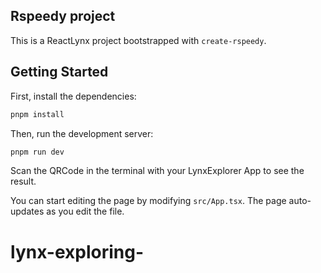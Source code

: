 ## Rspeedy project

This is a ReactLynx project bootstrapped with `create-rspeedy`.

## Getting Started

First, install the dependencies:

```bash
pnpm install
```

Then, run the development server:

```bash
pnpm run dev
```

Scan the QRCode in the terminal with your LynxExplorer App to see the result.

You can start editing the page by modifying `src/App.tsx`. The page auto-updates as you edit the file.
# lynx-exploring-
